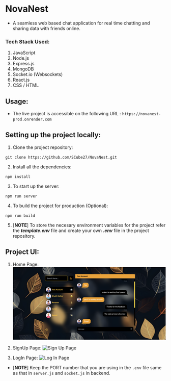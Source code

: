# NovaNest

- A seamless web based chat application for real time chatting and sharing data with friends online.

### Tech Stack Used:

1. JavaScript
2. Node.js
3. Express.js
4. MongoDB
5. Socket.io (Websockets)
6. React.js
7. CSS / HTML

## Usage:

- The live project is accessible on the following URL : `https://novanest-prod.onrender.com`

## Setting up the project locally:

1. Clone the project repository:

```
git clone https://github.com/SCube27/NovaNest.git
```

2. Install all the dependencies:

```
npm install
```

3. To start up the server:

```
npm run server
```

4. To build the project for production (Optional):

```
npm run build
```

5. [**NOTE**] To store the necesary environment variables for the project refer the **_template.env_** file and create your own **_.env_** file in the project repository.

## Project UI:

1. Home Page:
   ![Home Chats Page](./imgs/NovaNest%20Home.png)

2. SignUp Page:
   ![Sign Up Page](./imgs/NovaNest%20SignUp%20Updated.png)

3. LogIn Page:
   ![Log In Page](./imgs/NovaNest%20Login.png)

- [**NOTE**] Keep the PORT number that you are using in the `.env` file same as that in `server.js` and `socket.js` in backend.
